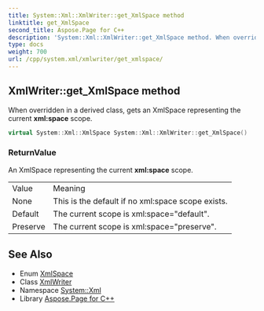 ```yaml
---
title: System::Xml::XmlWriter::get_XmlSpace method
linktitle: get_XmlSpace
second_title: Aspose.Page for C++
description: 'System::Xml::XmlWriter::get_XmlSpace method. When overridden in a derived class, gets an XmlSpace representing the current xml:space scope in C++.'
type: docs
weight: 700
url: /cpp/system.xml/xmlwriter/get_xmlspace/
---
```

## XmlWriter::get_XmlSpace method


When overridden in a derived class, gets an XmlSpace representing the current **xml:space** scope.

```cpp
virtual System::Xml::XmlSpace System::Xml::XmlWriter::get_XmlSpace()
```


### ReturnValue

An XmlSpace representing the current **xml:space** scope.

|||
|-|-|
|Value |Meaning |
|None|This is the default if no xml:space scope exists. |
|Default|The current scope is xml:space="default". |
|Preserve|The current scope is xml:space="preserve". |

## See Also

* Enum [XmlSpace](../../xmlspace/)
* Class [XmlWriter](../)
* Namespace [System::Xml](../../)
* Library [Aspose.Page for C++](../../../)
